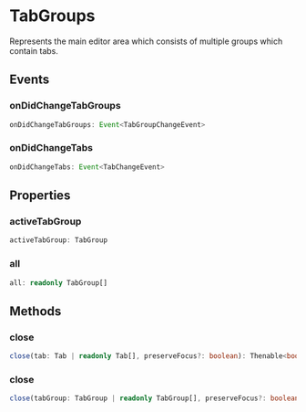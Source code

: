 # TabGroups

Represents the main editor area which consists of multiple groups which contain tabs.

## Events

### onDidChangeTabGroups

```typescript
onDidChangeTabGroups: Event<TabGroupChangeEvent>
```

### onDidChangeTabs

```typescript
onDidChangeTabs: Event<TabChangeEvent>
```

## Properties

### activeTabGroup

```typescript
activeTabGroup: TabGroup
```

### all

```typescript
all: readonly TabGroup[]
```

## Methods

### close

```typescript
close(tab: Tab | readonly Tab[], preserveFocus?: boolean): Thenable<boolean>
```

### close

```typescript
close(tabGroup: TabGroup | readonly TabGroup[], preserveFocus?: boolean): Thenable<boolean>
```

